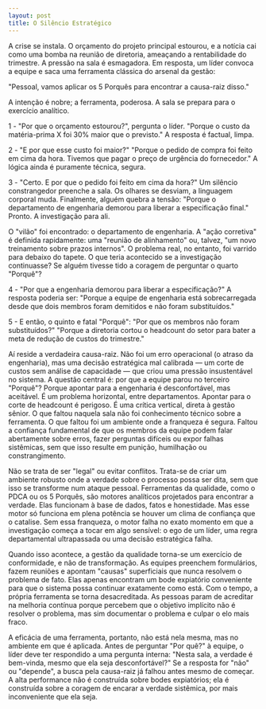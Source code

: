 ```yaml
---
layout: post
title: O Silêncio Estratégico
---
```


A crise se instala. O orçamento do projeto principal estourou, e a notícia cai como uma bomba na reunião de diretoria, ameaçando a rentabilidade do trimestre. A pressão na sala é esmagadora.
Em resposta, um líder convoca a equipe e saca uma ferramenta clássica do arsenal da gestão: 

"Pessoal, vamos aplicar os 5 Porquês para encontrar a causa-raiz disso."

A intenção é nobre; a ferramenta, poderosa. A sala se prepara para o exercício analítico.

1 - "Por que o orçamento estourou?", pergunta o líder.
"Porque o custo da matéria-prima X foi 30% maior que o previsto." A resposta é factual, limpa.

2 - "E por que esse custo foi maior?"
"Porque o pedido de compra foi feito em cima da hora. Tivemos que pagar o preço de urgência do fornecedor." A lógica ainda é puramente técnica, segura.

3 - "Certo. E por que o pedido foi feito em cima da hora?"
Um silêncio constrangedor preenche a sala. Os olhares se desviam, a linguagem corporal muda. Finalmente, alguém quebra a tensão: "Porque o departamento de engenharia demorou para liberar a especificação final."
Pronto. A investigação para ali.

O "vilão" foi encontrado: o departamento de engenharia. A "ação corretiva" é definida rapidamente: uma "reunião de alinhamento" ou, talvez, "um novo treinamento sobre prazos internos". O problema real, no entanto, foi varrido para debaixo do tapete.
O que teria acontecido se a investigação continuasse? Se alguém tivesse tido a coragem de perguntar o quarto "Porquê"?

4 - "Por que a engenharia demorou para liberar a especificação?"
A resposta poderia ser: "Porque a equipe de engenharia está sobrecarregada desde que dois membros foram demitidos e não foram substituídos."

5 - E então, o quinto e fatal "Porquê": "Por que os membros não foram substituídos?"
"Porque a diretoria cortou o headcount do setor para bater a meta de redução de custos do trimestre."

Aí reside a verdadeira causa-raiz. Não foi um erro operacional (o atraso da engenharia), mas uma decisão estratégica mal calibrada — um corte de custos sem análise de capacidade — que criou uma pressão insustentável no sistema.
A questão central é: por que a equipe parou no terceiro "Porquê"?
Porque apontar para a engenharia é desconfortável, mas aceitável. É um problema horizontal, entre departamentos. Apontar para o corte de headcount é perigoso. É uma crítica vertical, direta à gestão sênior.
O que faltou naquela sala não foi conhecimento técnico sobre a ferramenta. O que faltou foi um ambiente onde a franqueza é segura. Faltou a confiança fundamental de que os membros da equipe podem falar abertamente sobre erros, fazer perguntas difíceis ou expor falhas sistêmicas, sem que isso resulte em punição, humilhação ou constrangimento.

Não se trata de ser "legal" ou evitar conflitos. Trata-se de criar um ambiente robusto onde a verdade sobre o processo possa ser dita, sem que isso se transforme num ataque pessoal.
Ferramentas da qualidade, como o PDCA ou os 5 Porquês, são motores analíticos projetados para encontrar a verdade. Elas funcionam à base de dados, fatos e honestidade. Mas esse motor só funciona em plena potência se houver um clima de confiança que o catalise.
Sem essa franqueza, o motor falha no exato momento em que a investigação começa a tocar em algo sensível: o ego de um líder, uma regra departamental ultrapassada ou uma decisão estratégica falha.

Quando isso acontece, a gestão da qualidade torna-se um exercício de conformidade, e não de transformação. As equipes preenchem formulários, fazem reuniões e apontam "causas" superficiais que nunca resolvem o problema de fato. Elas apenas encontram um bode expiatório conveniente para que o sistema possa continuar exatamente como está.
Com o tempo, a própria ferramenta se torna desacreditada. As pessoas param de acreditar na melhoria contínua porque percebem que o objetivo implícito não é resolver o problema, mas sim documentar o problema e culpar o elo mais fraco.

A eficácia de uma ferramenta, portanto, não está nela mesma, mas no ambiente em que é aplicada. Antes de perguntar "Por quê?" à equipe, o líder deve ter respondido a uma pergunta interna: "Nesta sala, a verdade é bem-vinda, mesmo que ela seja desconfortável?"
Se a resposta for "não" ou "depende", a busca pela causa-raiz já falhou antes mesmo de começar. A alta performance não é construída sobre bodes expiatórios; ela é construída sobre a coragem de encarar a verdade sistêmica, por mais inconveniente que ela seja.